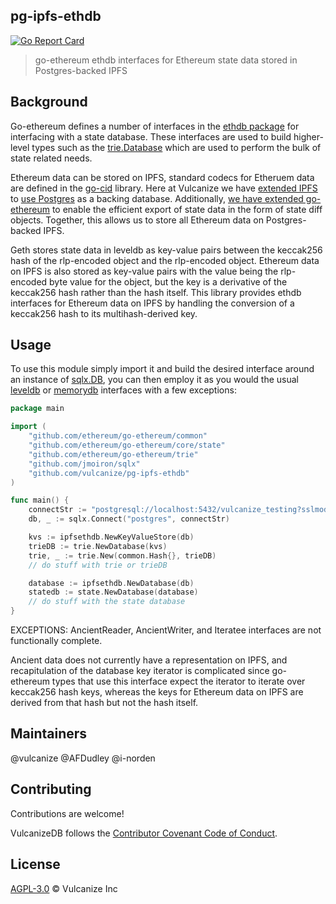 ## pg-ipfs-ethdb

[![Go Report Card](https://goreportcard.com/badge/github.com/vulcanize/pg-ipfs-ethdb)](https://goreportcard.com/report/github.com/vulcanize/pg-ipfs-ethdb)

> go-ethereum ethdb interfaces for Ethereum state data stored in Postgres-backed IPFS

## Background

Go-ethereum defines a number of interfaces in the [ethdb package](https://github.com/ethereum/go-ethereum/tree/master/ethdb) for
interfacing with a state database. These interfaces are used to build higher-level types such as the [trie.Database](https://github.com/ethereum/go-ethereum/blob/master/trie/database.go#L77)
which are used to perform the bulk of state related needs.

Ethereum data can be stored on IPFS, standard codecs for Etheruem data are defined in the [go-cid](https://github.com/ipfs/go-cid) library. Here at Vulcanize we
have [extended IPFS](https://github.com/vulcanize/go-ipfs/releases/tag/v0.4.22-alpha) to [use Postgres](https://github.com/vulcanize/go-ipfs-config/releases/tag/v0.0.8-alpha) as a backing database.
Additionally, [we have extended go-ethereum](https://github.com/vulcanize/go-ethereum/releases/tag/v1.9.11-statediff-0.0.2) to enable the efficient export of state data in the form of state diff objects.
Together, this allows us to store all Ethereum data on Postgres-backed IPFS.

Geth stores state data in leveldb as key-value pairs between the keccak256 hash of the rlp-encoded object and the rlp-encoded object.
Ethereum data on IPFS is also stored as key-value pairs with the value being the rlp-encoded byte value for the object,
but the key is a derivative of the keccak256 hash rather than the hash itself. This library provides
ethdb interfaces for Ethereum data on IPFS by handling the conversion of a keccak256 hash to its multihash-derived key.


## Usage
To use this module simply import it and build the desired interface around an instance of [sqlx.DB](https://github.com/jmoiron/sqlx), you can then
employ it as you would the usual [leveldb](https://github.com/ethereum/go-ethereum/tree/master/ethdb/leveldb) or [memorydb](https://github.com/ethereum/go-ethereum/tree/master/ethdb/memorydb) interfaces
with a few exceptions:

```go
package main

import (
	"github.com/ethereum/go-ethereum/common"
	"github.com/ethereum/go-ethereum/core/state"
	"github.com/ethereum/go-ethereum/trie"
	"github.com/jmoiron/sqlx"
	"github.com/vulcanize/pg-ipfs-ethdb"
)

func main() {
    connectStr := "postgresql://localhost:5432/vulcanize_testing?sslmode=disable"
    db, _ := sqlx.Connect("postgres", connectStr)

    kvs := ipfsethdb.NewKeyValueStore(db)
    trieDB := trie.NewDatabase(kvs)
    trie, _ := trie.New(common.Hash{}, trieDB)
    // do stuff with trie or trieDB

    database := ipfsethdb.NewDatabase(db)
    statedb := state.NewDatabase(database)
    // do stuff with the state database
}
```

EXCEPTIONS: AncientReader, AncientWriter, and Iteratee interfaces are not functionally complete.

Ancient data does not currently have a representation on IPFS, and recapitulation of the database key iterator is complicated since go-ethereum
types that use this interface expect the iterator to iterate over keccak256 hash keys, whereas the keys for Ethereum data on IPFS are derived from that hash but not the hash itself.

## Maintainers
@vulcanize
@AFDudley
@i-norden

## Contributing
Contributions are welcome!

VulcanizeDB follows the [Contributor Covenant Code of Conduct](https://www.contributor-covenant.org/version/1/4/code-of-conduct).

## License
[AGPL-3.0](LICENSE) © Vulcanize Inc

